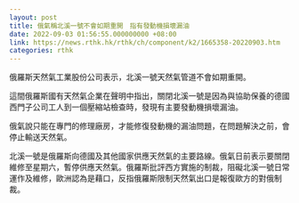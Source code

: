 ```yaml
---
layout: post
title: 俄氣稱北溪一號不會如期重開　指有發動機損壞漏油
date: 2022-09-03 01:56:55.000000000 +08:00
link: https://news.rthk.hk/rthk/ch/component/k2/1665358-20220903.htm
categories: rthk
---
```


俄羅斯天然氣工業股份公司表示，北溪一號天然氣管道不會如期重開。

這間俄羅斯國有天然氣企業在聲明中指出，關閉北溪一號是因為與協助保養的德國西門子公司工人到一個壓縮站檢查時，發現有主要發動機損壞漏油。

俄氣說只能在專門的修理廠房，才能修復發動機的漏油問題，在問題解決之前，會停止輸送天然氣。

北溪一號是俄羅斯向德國及其他國家供應天然氣的主要路線。俄氣日前表示要關閉維修至星期六，暫停供應天然氣。俄羅斯批評西方實施的制裁，阻礙北溪一號日常運作及維修，歐洲認為是藉口，反指俄羅斯限制天然氣出口是報復歐方的對俄制裁。
